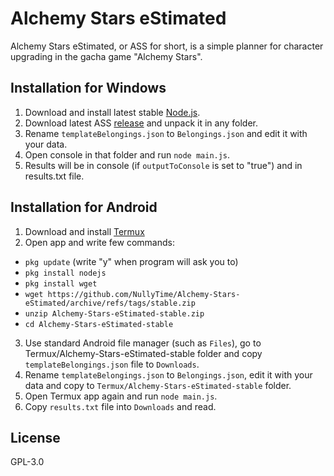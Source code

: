 # Alchemy Stars eStimated

Alchemy Stars eStimated, or ASS for short, is a simple planner for character upgrading in the gacha game "Alchemy Stars".


## Installation for Windows

1. Download and install latest stable [Node.js](https://nodejs.org/).
2. Download latest ASS [release](https://github.com/NullyTime/Alchemy-Stars-eStimated/releases) and unpack it in any folder.
3. Rename `templateBelongings.json` to `Belongings.json` and edit it with your data.
4. Open console in that folder and run `node main.js`.
5. Results will be in console (if `outputToConsole` is set to "true") and in results.txt file.

## Installation for Android
1. Download and install [Termux](https://github.com/termux/termux-app)
2. Open app and write few commands:
- `pkg update` (write "y" when program will ask you to)
- `pkg install nodejs`
- `pkg install wget`
- `wget https://github.com/NullyTime/Alchemy-Stars-eStimated/archive/refs/tags/stable.zip`
- `unzip Alchemy-Stars-eStimated-stable.zip`
- `cd Alchemy-Stars-eStimated-stable`
3. Use standard Android file manager (such as `Files`), go to Termux/Alchemy-Stars-eStimated-stable folder and copy `templateBelongings.json` file to `Downloads`.
4. Rename `templateBelongings.json` to `Belongings.json`, edit it with your data and copy to `Termux/Alchemy-Stars-eStimated-stable` folder.
5. Open Termux app again and run `node main.js`.
6. Copy `results.txt` file into `Downloads` and read. 

## License
GPL-3.0 